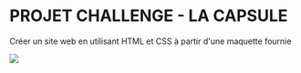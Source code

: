 # PROJET CHALLENGE - LA CAPSULE

Créer un site web en utilisant HTML et CSS à partir d'une maquette fournie

<img src="https://lh5.googleusercontent.com/96p95TlQHk1cxP3F_gM2tr7kGunnhez3TMnElEq458gMQdyWg5msfX_1BaqNCOo0zgRWpV_HqpxeIcdPD-evbKhboTwO4g_CFqUNvXfdShk7GUYGQz-Hpy7KS4mO-4WX7Q">

